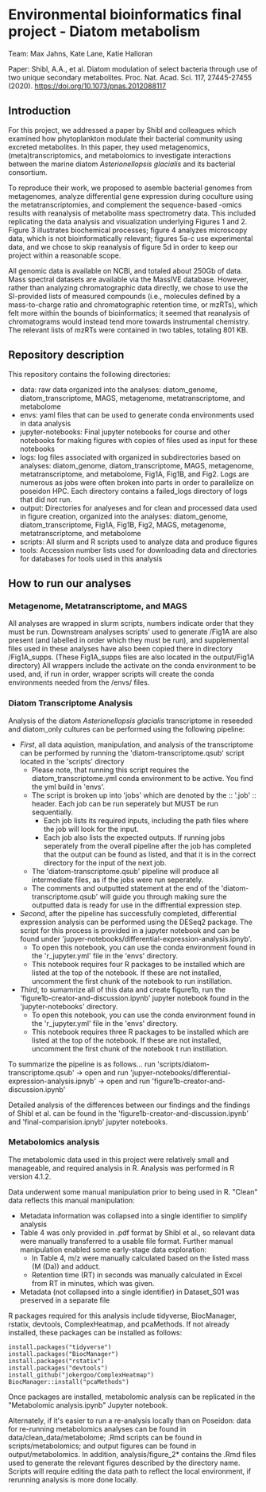 # Environmental bioinformatics final project - Diatom metabolism

Team: Max Jahns, Kate Lane, Katie Halloran

Paper: Shibl, A.A., et al. Diatom modulation of select bacteria through use of two unique secondary metabolites. Proc. Nat. Acad. Sci. 117, 27445-27455 (2020). https://doi.org/10.1073/pnas.2012088117

## Introduction 

For this project, we addressed a paper by Shibl and colleagues which examined how phytoplankton modulate their bacterial community using excreted metabolites. In this paper, they used metagenomics, (meta)transcriptomics, and metabolomics to investigate interactions between the marine diatom _Asterionellopsis glacialis_ and its bacterial consortium. 

To reproduce their work, we proposed to asemble bacterial genomes from metagenomes, analyze differential gene expression during coculture using the metatranscriptomies, and complement the sequence-based -omics results with reanalysis of metabolite mass spectrometry data. This included replicating the data analysis and visualization underlying Figures 1 and 2. Figure 3 illustrates biochemical processes; figure 4 analyzes microscopy data, which is not bioinformatically relevant; figures 5a-c use experimental data, and we chose to skip reanalysis of figure 5d in order to keep our project within a reasonable scope. 

All genomic data is available on NCBI, and totaled about 250Gb of data. Mass spectral datasets are available via the MassIVE database. However, rather than analyzing chromatographic data directly, we chose to use the SI-provided lists of measured compounds (i.e., molecules defined by a mass-to-charge ratio and chromatographic retention time, or mzRTs), which felt more within the bounds of bioinformatics; it seemed that reanalysis of chromatograms would instead tend more towards instrumental chemistry. The relevant lists of mzRTs were contained in two tables, totaling 801 KB.

## Repository description 

This repository contains the following directories: 
 - data: raw data  organized into the analyses: diatom_genome, diatom_transcriptome, MAGS, metagenome, metatranscriptome, and metabolome
 - envs: yaml files that can be used to generate conda environments used in data analysis
 - jupyter-notebooks: Final jupyter notebooks for course and other notebooks for making figures with copies of files used as input for these notebooks
 - logs: log files associated with organized in subdirectories based on analyses: diatom_genome, diatom_transcriptome, MAGS, metagenome, metatranscriptome, and metabolome, Fig1A, Fig1B, and Fig2. Logs are numerous as jobs were often broken into parts in order to parallelize on poseidon HPC. Each directory contains a failed_logs directory of logs that did not run.
 - output: Directories for analyeses and for clean and processed data used in figure creation, organized into the analyses: diatom_genome, diatom_transcriptome,  Fig1A, Fig1B, Fig2, MAGS, metagenome, metatranscriptome, and metabolome
 - scripts: All slurm and R scripts used to analyze data and produce figures
 - tools: Accession number lists used for downloading data and directories for databases for tools used in this analysis

## How to run our analyses

### Metagenome, Metatranscriptome, and MAGS

All analyses are wrapped in slurm scripts, numbers indicate order that they must be run. Downstream analyses scripts' used to generate /Fig1A are also present (and labelled in order which they must be run), and supplemental files used in these analyses have also been copied there in directory /Fig1A_supps. (These Fig1A_supps files are also located in the output/Fig1A directory) All wrappers include the activate on the conda environment to be used, and, if run in order, wrapper scripts will create the conda environments  needed from the /envs/ files. 


### Diatom Transcriptome Analysis

Analysis of the diatom _Asterionellopsis glacialis_ transcriptome in reseeded and diatom_only cultures can be performed using the following pipeline:
 - _First_, all data aquistion, manipulation, and analysis of the transcriptome can be performed by running the 'diatom-transcriptome.qsub' script located in the 'scripts' directory
   - Please note, that running this script requires the diatom_transcriptome.yml conda environment to be active. You find the yml build in 'envs'.
   - The script is broken up into 'jobs' which are denoted by the :: '.job' :: header. Each job can be run seperately but MUST be run sequentially.
     - Each job lists its required inputs, including the path files where the job will look for the input.
     - Each job also lists the expected outputs. If running jobs seperately from the overall pipeline after the job has completed that the output can be found as listed, and that it is in the correct directory for the input of the next job.
   - The 'diatom-transcriptome.qsub' pipeline will produce all intermediate files, as if the jobs were run seperately.
   - The comments and outputted statement at the end of the 'diatom-transcriptome.qsub' will guide you through making sure the outputted data is ready for use in the diffrential expression step.
 - _Second_, after the pipeline has successfully completed, differential expression analysis can be performed using the DESeq2 package. The script for this process is provided in a jupyter notebook and can be found under 'jupyer-notebooks/differential-expression-analysis.ipnyb'.
     - To open this notebook, you can use the conda environment found in the 'r_jupyter.yml' file in the 'envs' directory.
     - This notebook requires four R packages to be installed which are listed at the top of the notebook. If these are not installed, uncomment the first chunk of the notebook to run instillation.
  - _Third_, to sumamrize all of this data and create figure1b, run the 'figure1b-creator-and-discussion.ipynb' jupyter notebook found in the 'jupyter-notebooks' directory.
     - To open this notebook, you can use the conda environment found in the 'r_jupyter.yml' file in the 'envs' directory.
     - This notebook requires three R packages to be installed which are listed at the top of the notebook. If these are not installed, uncomment the first chunk of the notebook t run instillation.

To summarize the pipeline is as follows... run 'scripts/diatom-transcriptome.qsub' -> open and run 'jupyer-notebooks/differential-expression-analysis.ipnyb' -> open and run 'figure1b-creator-and-discussion.ipynb'

Detailed analysis of the differences between our findings and the findings of Shibl et al. can be found in the 'figure1b-creator-and-discussion.ipynb' and 'final-comparision.ipnyb' jupyter notebooks.



### Metabolomics analysis

The metabolomic data used in this project were relatively small and manageable, and required analysis in R. Analysis was performed in R version 4.1.2.

Data underwent some manual manipulation prior to being used in R. "Clean" data reflects this manual manipulation: 
 - Metadata information was collapsed into a single identifier to simplify analysis
 - Table 4 was only provided in .pdf format by Shibl et al., so relevant data were manually transferred to a usable file format. Further manual manipulation enabled some early-stage data exploration: 
   - In Table 4, m/z were manually calculated based on the listed mass (M (Da)) and adduct.
   - Retention time (RT) in seconds was manually calculated in Excel from RT in minutes, which was given. 
 - Metadata (not collapsed into a single identifier) in Dataset_S01 was preserved in a separate file

R packages required for this analysis include tidyverse, BiocManager, rstatix, devtools, ComplexHeatmap, and pcaMethods. If not already installed, these packages can be installed as follows: 

```
install.packages("tidyverse")
install.packages("BiocManager")
install.packages("rstatix")
install.packages("devtools")
install_github("jokergoo/ComplexHeatmap")
BiocManager::install("pcaMethods")
```

Once packages are installed, metabolomic analysis can be replicated in the "Metabolomic analysis.ipynb" Jupyter notebook. 

Alternately, if it's easier to run a re-analysis locally than on Poseidon: data for re-running metabolomics analyses can be found in data/clean_data/metabolome; .Rmd scripts can be found in scripts/metabolomics; and output figures can be found in output/metabolomics. In addition, analysis/figure_2* contains the .Rmd files used to generate the relevant figures described by the directory name. Scripts will require editing the data path to reflect the local environment, if rerunning analysis is more done locally. 
